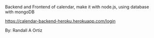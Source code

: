 Backend and Frontend of calendar, make it with node.js, using database with mongoDB

https://calendar-backend-heroku.herokuapp.com/login

By: Randall A Ortiz

